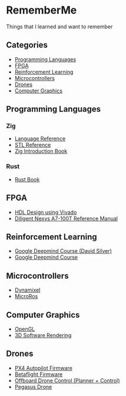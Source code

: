 # RememberMe
Things that I learned and want to remember

<!-- Categories Begin -->
## Categories

- [Programming Languages](#programming-languages)
- [FPGA](#fpga)
- [Reinforcement Learning](#reinforcement-learning)
- [Microcontrollers](#microcontrollers)
- [Drones](#drones)
- [Computer Graphics](#computer-graphics)

<!-- Categories End -->

<!-- Programming Languages Begin -->
## Programming Languages

### Zig

- [Language Reference](https://ziglang.org/documentation/0.13.0/)
- [STL Reference](https://ziglang.org/documentation/0.13.0/std/)
- [Zig Introduction Book](https://pedropark99.github.io/zig-book/)

### Rust

- [Rust Book](https://doc.rust-lang.org/book/)

<!-- Programming Languages End -->

<!-- FPGA Begin -->
## FPGA

- [HDL Design using Vivado](https://www.amd.com/en/corporate/university-program/vivado/vivado-teaching-material/hdl-design.html)
- [Diligent Nexys A7-100T Reference Manual](https://digilent.com/reference/programmable-logic/nexys-a7/reference-manual)

<!-- FPGA End -->

<!-- RL Begin -->
## Reinforcement Learning

- [Google Deepmind Course (David Silver)](https://davidstarsilver.wordpress.com/teaching/)
- [Google Deepmind Course](https://www.youtube.com/playlist?list=PLqYmG7hTraZDVH599EItlEWsUOsJbAodm)

<!-- RL End -->

## Microcontrollers

- [Dynamixel](https://github.com/antoniocapone/RememberMe)
- [MicroRos](https://github.com/micro-ROS/)

## Computer Graphics

- [OpenGL](https://learnopengl.com/)
- [3D Software Rendering](https://www.youtube.com/watch?v=maSIQg8IFRI)

## Drones

- [PX4 Autopilot Firmware](https://github.com/PX4/PX4-Autopilot)
- [Betaflight Firmware](https://github.com/betaflight/betaflight)
- [Offboard Drone Control (Planner + Control)](https://github.com/Marnonel6/ROS2_offboard_drone_control)
- [Pegasus Drone](https://github.com/PegasusDrone)
